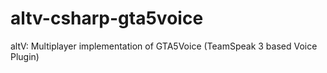 # altv-csharp-gta5voice
altV: Multiplayer implementation of GTA5Voice (TeamSpeak 3 based Voice Plugin) 
